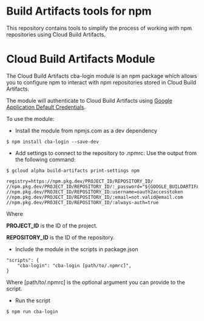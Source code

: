 # Build Artifacts tools for npm

This repository contains tools to simplify the process of working with npm repositories using
Cloud Build Artifacts.

# Cloud Build Artifacts Module

The Cloud Build Artifacts cba-login module is an npm package which allows you to configure
npm to interact with npm repositories stored in Cloud Build Artifacts.

The module will authenticate to Cloud Build Artifacts using
[Google Application Default Credentials](https://developers.google.com/accounts/docs/application-default-credentials).


To use the module:

- Install the module from npmjs.com as a dev dependency

`$ npm install cba-login --save-dev`

- Add settings to connect to the repository to .npmrc. Use the output from the following command:

`$ gcloud alpha build-artifacts print-settings npm`

```
registry=https://npm.pkg.dev/PROJECT_ID/REPOSITORY_ID/
//npm.pkg.dev/PROJECT_ID/REPOSITORY_ID/:_password="${GOOGLE_BUILDARTIFACTS_TOKEN_NPM}"
//npm.pkg.dev/PROJECT_ID/REPOSITORY_ID:username=oauth2accesstoken
//npm.pkg.dev/PROJECT_ID/REPOSITORY_ID/:email=not.valid@email.com
//npm.pkg.dev/PROJECT_ID/REPOSITORY_ID/:always-auth=true
```

Where

**PROJECT_ID** is the ID of the project.

**REPOSITORY_ID** is the ID of the repository.

- Include the module in the scripts in package.json

```
"scripts": {
    "cba-login": "cba-login [path/to/.npmrc]",
}
```

Where [path/to/.npmrc] is the optional argument you can provide to the script.

- Run the script

`$ npm run cba-login`
